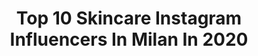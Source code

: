 ---
title: Top 10 Skincare Instagram Influencers In Milan In 2020
description: >-
  Find top skincare Instagram influencers in Milan in 2020. Most popular hashtags: #skincare #beauty #makeup #milan.
platform: Instagram
hits: 132
text_top: Discover the best Instagram profiles on inBeat.
text_bottom: inBeat has 132 Instagram influencers like this in Milan, Italy for you to collaborate.
profiles:
  - username: "pamelajuicymakeup"
    fullname: >-
      Pamela 💄 Beauty Creator
    bio: >-
      💁🏻‍♀️Tips e consigli per chi vuole sentirsi figa come le tipe su Instagram 👩🏻‍💻Geek smanettona 🐾Innamorata del mio cagnolino 👇🏻Guarda il nuovo video
    location: "Italy"
    followers: 32435
    engagement: 124
    commentsToLikes: 0.041167
    id: ck6tr17m2w83h0j7128ist8p0
    verified: false
    hashtags: "#labbraopache, #pamelajuicymakeup, #ad, #oneminutevideo"
  - username: "mercurioroberta"
    fullname: >-
      𝐑𝐨𝐛𝐞𝐫𝐭𝐚 𝐌𝐞𝐫𝐜𝐮𝐫𝐢𝐨
    bio: >-
      𝐈𝐧𝐟𝐨 & 𝐂𝐨𝐥𝐥𝐚𝐛𝐨𝐫𝐚𝐭𝐢𝐨𝐧: 𝐢𝐧𝐟𝐨.𝐫𝐨𝐛𝐞𝐫𝐭𝐚𝐦𝐞𝐫𝐜𝐮𝐫𝐢𝐨@𝐠𝐦𝐚𝐢𝐥.𝐜𝐨𝐦
    location: "Italy"
    followers: 314060
    engagement: 94
    commentsToLikes: 0.006622
    id: ck6ts07sw233f0j712kpnomh3
    verified: true
    hashtags: "#benessereesalute, #detox, #natural, #life"
  - username: "cocochristina_"
    fullname: >-
      Sijia Chen Christina👉🏻Actress
    bio: >-
      • Actress • Model • Travel • Skincare Addicted • Based in #Milan #Brescia #Holland • I’m @donnavventuralive🌏 • 𝑳𝒊𝒇𝒆 𝒊𝒔 𝒂 𝒃𝒆𝒂𝒖𝒕𝒊𝒇𝒖𝒍 𝒊𝒎𝒑𝒆𝒓𝒇𝒆𝒄𝒕𝒊𝒐𝒏 🥰
    location: "Italy"
    followers: 25368
    engagement: 289
    commentsToLikes: 0.046336
    id: ck5q63msrvtmn0i11co8bpmbp
    verified: false
    hashtags: "#shoes, #outfit, #takeasmile, #editorial"
  - username: "nichi_ila"
    fullname: >-
      Ilaria 🌹
    bio: >-
      AMBASSADOR @beatotemilano @mamma_milano 📍Milan Collab in direct 💌
    location: "Italy"
    followers: 18345
    engagement: 173
    commentsToLikes: 0.115164
    id: ck5cdo3u9jheb0i111gthmgpd
    verified: false
    hashtags: "#abibybox, #selfie, #eyes, #ambassador"
  - username: "martytac"
    fullname: >-
      ℳ𝒶𝓇𝓉𝒾𝓃𝒶 🌟
    bio: >-
      ~ Fotografando le emozioni 📸 #mylifestyle ~ Milano, Italy🇮🇹 #homesweethome ~ Viaggiatrice 🌏 #travelgirl ~ Animals lover🐮 #vetlife
    location: "Italy"
    followers: 7693
    engagement: 622
    commentsToLikes: 0.075771
    id: ck6ttav4u9kku0j711xqbo13b
    verified: false
    hashtags: "#graduation, #fashionblogger, #autunmfashion, #igpiemonte"
  - username: "luigi_morino"
    fullname: >-
      Luigi Morino
    bio: >-
      Hair represented by @closeupmilanoagency ————————————————————
    location: "Italy"
    followers: 26394
    engagement: 140
    commentsToLikes: 0.054105
    id: ck0u23o60yupq0i19su07mac7
    verified: false
    hashtags: "#fashion, #hairstylist, #thegreatestmagazine, #hair"
  - username: "dott.marco_iera"
    fullname: >-
      Dott. Marco Iera
    bio: >-
      🏥 Plastic, Reconstructive and Aesthetic Surgeon 🇮🇹🇧🇷🇺🇸 ☎️ +39 0235954212 📮marco.iera@istitutoclinicobrera.it 📍 Milan, IT 📕 www.istitutoclinicobrera.it
    location: "Italy"
    followers: 43913
    engagement: 129
    commentsToLikes: 0.106744
    id: ck0uavrssd6ma0i19qnerye97
    verified: false
    hashtags: "#medicoestetico, #acne, #ringiovanimento, #liposcultura"
  - username: "ludosauer"
    fullname: >-
      ℒ𝓊𝒹ℴ𝓋𝒾𝒸𝒶 𝒮𝒶𝓊ℯ𝓇
    bio: >-
      Represented by NEXT management ☞💌ludovicasauer@gmail.com
    location: "Italy"
    followers: 161684
    engagement: 306
    commentsToLikes: 0.008812
    id: ck0w2borsnk1l0i19javaxlac
    verified: true
    hashtags: "#adv, #mood, #milano, #ad"
  - username: "alessandraricchizzi"
    fullname: >-
      Facialist
    bio: >-
      MyManualLifting® Founder @almarobyar @arbeautykit Press & collaborazioni 📧 info.ricchizzi@gmail.com Contacts on
    location: "Italy"
    followers: 62616
    engagement: 112
    commentsToLikes: 0.056167
    id: ck0uavr4ud6l10i19geyzok6i
    verified: false
    hashtags: "#fashion, #skincare, #alessandraricchizzi, #facialist"
  - username: "mfichy"
    fullname: >-
      Marco Fichera 🤺
    bio: >-
      Olympics 2🥇+🥈 W.Champ & W.Cup 7🥇+5🥈+3🥉 E.Champ 4🥇+2🥈+3🥉 Ambassador: @progettoaita @ssfonlus @gefarmaitalia @centromedicosomed marcofichera93@gmail.com
    location: "Italy"
    followers: 22191
    engagement: 258
    commentsToLikes: 0.016007
    id: ck0tyfrpbmmoy0i19sco7twag
    verified: true
    hashtags: "#sport, #roadtotokyo, #team, #mf"
---